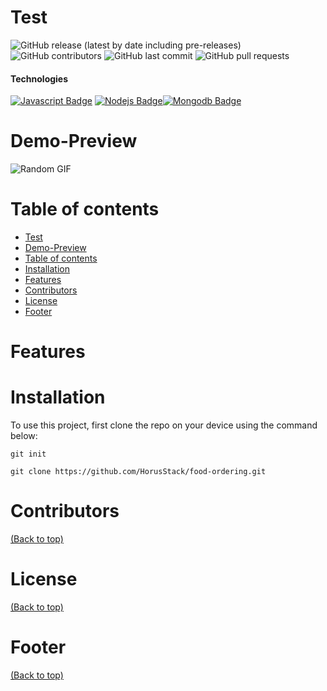 <!-- Add banner here -->


# Test

<!-- Add buttons here -->
![GitHub release (latest by date including pre-releases)](https://img.shields.io/github/v/release/codefromrvk/Story2?include_prereleases)
![GitHub contributors](https://img.shields.io/github/contributors/codefromrvk/Story2)
![GitHub last commit](https://img.shields.io/github/last-commit/codefromrvk/Story2)
![GitHub pull requests](https://img.shields.io/github/issues-pr/codefromrvk/Story2)

<!-- Describe your project in brief -->

####  Technologies
 [![Javascript Badge](https://img.shields.io/badge/-Javascript-F0DB4F?style=for-the-badge&labelColor=black&logo=javascript&logoColor=F0DB4F)](#) [![Nodejs Badge](https://img.shields.io/badge/-Nodejs-3C873A?style=for-the-badge&labelColor=black&logo=node.js&logoColor=3C873A)](#)[![Mongodb Badge](https://img.shields.io/badge/MongoDB-%234ea94b.svg?&style=for-the-badge&logo=mongodb&logoColor=white)](#)

# Demo-Preview
<!-- Add a demo for your project -->

![Random GIF](https://media.giphy.com/media/ZVik7pBtu9dNS/giphy.gif)


# Table of contents

- [Test](#test)
- [Demo-Preview](#demo-preview)
- [Table of contents](#table-of-contents)
- [Installation](#installation)
- [Features](#features)
- [Contributors](#contributors)
- [License](#license)
- [Footer](#footer)

# Features 



# Installation

To use this project, first clone the repo on your device using the command below:

```git init```

```git clone https://github.com/HorusStack/food-ordering.git```

# Contributors

[(Back to top)](#table-of-contents)

# License 
[(Back to top)](#table-of-contents)

# Footer
[(Back to top)](#table-of-contents)

